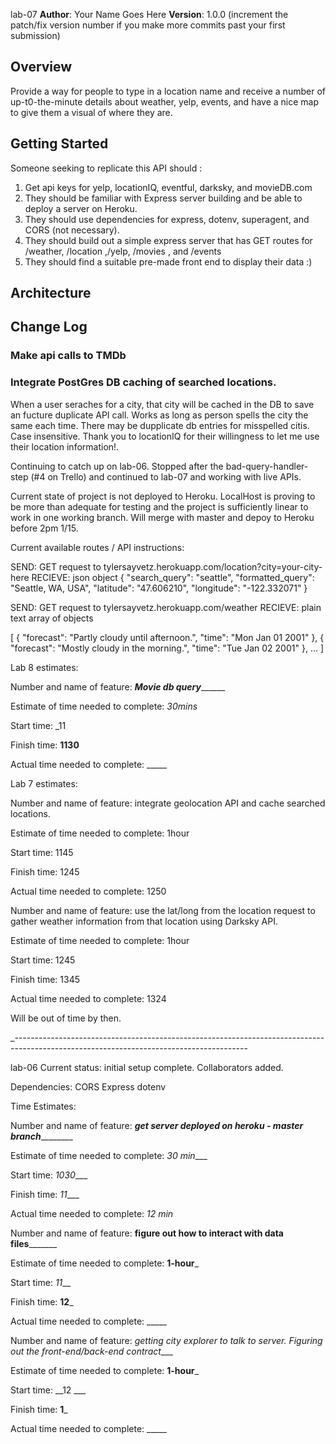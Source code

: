 lab-07
**Author**: Your Name Goes Here
**Version**: 1.0.0 (increment the patch/fix version number if you make more commits past your first submission)

## Overview

<!-- Provide a high level overview of what this application is and why you are building it, beyond the fact that it's an assignment for this class. (i.e. What's your problem domain?) -->

Provide a way for people to type in a location name and receive a number of up-t0-the-minute details about weather, yelp, events, and have a nice map to give them a visual of where they are.

## Getting Started
<!-- What are the steps that a user must take in order to build this app on their own machine and get it running? -->
Someone seeking to replicate this API should :
1. Get api keys for yelp, locationIQ, eventful, darksky, and movieDB.com
2. They should be familiar with Express server building and be able to deploy a server on Heroku.
3. They should use dependencies for express, dotenv, superagent, and CORS (not necessary).
4. They should build out a simple express server that has GET routes for /weather, /location ,/yelp, /movies , and /events
5. They should find a suitable pre-made front end  to display their data :)
## Architecture
<!-- Provide a detailed description of the application design. What technologies (languages, libraries, etc) you're using, and any other relevant design information. -->


## Change Log


### Make api calls to TMDb


### Integrate PostGres DB caching of searched locations.
When a user seraches for a city, that city will be cached in the DB to save an fucture duplicate API call. Works as long as person spells the city the same each time. There may be dupplicate db entries for misspelled citis. Case insensitive. 
Thank you to locationIQ for their willingness to let me use their location information!.


Continuing to catch up on lab-06. Stopped after the bad-query-handler-step (#4 on Trello) and continued to lab-07 and working with live APIs.

Current state of project is not deployed to Heroku. LocalHost is proving to be more than adequate for testing and the project is sufficiently linear to work in one working branch. Will merge with master and depoy to Heroku before 2pm 1/15.

Current available routes / API instructions: 

SEND: GET request to tylersayvetz.herokuapp.com/location?city=your-city-here
RECIEVE: json object {
  "search_query": "seattle",
  "formatted_query": "Seattle, WA, USA",
  "latitude": "47.606210",
  "longitude": "-122.332071"
}

SEND: GET request to tylersayvetz.herokuapp.com/weather
RECIEVE: plain text array of objects

[
  {
    "forecast": "Partly cloudy until afternoon.",
    "time": "Mon Jan 01 2001"
  },
  {
    "forecast": "Mostly cloudy in the morning.",
    "time": "Tue Jan 02 2001"
  },
  ...
]

Lab 8 estimates: 

Number and name of feature: _____Movie db query___________

Estimate of time needed to complete: _30mins_

Start time: _11

Finish time: __1130__

Actual time needed to complete: _____







Lab 7 estimates:


Number and name of feature: integrate geolocation API and cache searched locations.

Estimate of time needed to complete: 1hour

Start time: 1145

Finish time: 1245

Actual time needed to complete: 1250


Number and name of feature: use the lat/long from the location request to gather weather information from that location using Darksky API.

Estimate of time needed to complete: 1hour

Start time: 1245

Finish time: 1345

Actual time needed to complete: 1324





Will be out of time by then.



_----------------------------------------------------------------------------------------------------------------------------------------




lab-06
Current status: 
initial setup complete. Collaborators added. 

Dependencies:
CORS
Express
dotenv

Time Estimates:

Number and name of feature: _____get server deployed on heroku - master branch_____________

Estimate of time needed to complete: _30 min____

Start time: _1030____

Finish time: _11____

Actual time needed to complete: _12 min_



Number and name of feature: ________figure out how to interact with data files_______________

Estimate of time needed to complete: __1-hour___

Start time: _11___

Finish time: __12___

Actual time needed to complete: _____




Number and name of feature: _getting city explorer to talk to server. Figuring out the front-end/back-end contract____

Estimate of time needed to complete: __1-hour___

Start time: __12 ___

Finish time: __1___

Actual time needed to complete: _____
